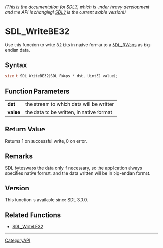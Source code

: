 ###### (This is the documentation for SDL3, which is under heavy development and the API is changing! [SDL2](https://wiki.libsdl.org/SDL2/) is the current stable version!)
# SDL_WriteBE32

Use this function to write 32 bits in native format to a [SDL_RWops](SDL_RWops) as big-endian data.

## Syntax

```c
size_t SDL_WriteBE32(SDL_RWops * dst, Uint32 value);

```

## Function Parameters

|               |                                          |
| ------------- | ---------------------------------------- |
| **dst**       | the stream to which data will be written |
| **value**     | the data to be written, in native format |

## Return Value

Returns 1 on successful write, 0 on error.

## Remarks

SDL byteswaps the data only if necessary, so the application always
specifies native format, and the data written will be in big-endian format.

## Version

This function is available since SDL 3.0.0.

## Related Functions

* [SDL_WriteLE32](SDL_WriteLE32)

----
[CategoryAPI](CategoryAPI)

